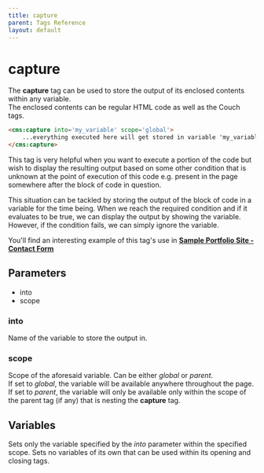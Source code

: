 ```yaml
---
title: capture
parent: Tags Reference
layout: default
---
```


# capture

The **capture** tag can be used to store the output of its enclosed contents within any variable.<br/>
The enclosed contents can be regular HTML code as well as the Couch tags.

```html
<cms:capture into='my_variable' scope='global'>
    ...everything executed here will get stored in variable 'my_variable' at the requested scope...
</cms:capture>
```

This tag is very helpful when you want to execute a portion of the code but wish to display the resulting output based on some other condition that is unknown at the point of execution of this code e.g. present in the page somewhere after the block of code in question.

This situation can be tackled by storing the output of the block of code in a variable for the time being. When we reach the required condition and if it evaluates to be true, we can display the output by showing the variable. However, if the condition fails, we can simply ignore the variable.

You'll find an interesting example of this tag's use in [**Sample Portfolio Site - Contact Form**](../../tutorials/portfolio-site/contact-form.html)

## Parameters

* into
* scope

### into

Name of the variable to store the output in.

### scope

Scope of the aforesaid variable. Can be either _global_ or _parent_.<br/>
If set to _global_, the variable will be available anywhere throughout the page. If set to _parent_, the variable will only be available only within the  scope of the parent tag (if any) that is nesting the **capture** tag.

## Variables

Sets only the variable specified by the _into_ parameter within the specified scope. Sets no variables of its own that can be used within its opening and closing tags.
